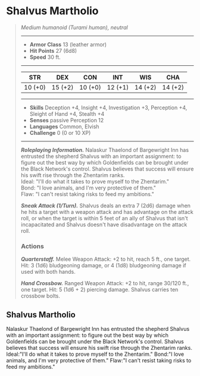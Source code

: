 # Shalvus Martholio
>*Medium humanoid (Turami human), neutral*
>___
>- **Armor Class** 13 (leather armor)
>- **Hit Points** 27 (6d8)
>- **Speed** 30 ft.
>___
>|STR|DEX|CON|INT|WIS|CHA|
>|:---:|:---:|:---:|:---:|:---:|:---:|
>|10 (+0)|15 (+2)|10 (+0)|12 (+1)|14 (+2)|14 (+2)|
>___
>- **Skills** Deception +4, Insight +4, Investigation +3, Perception +4, Sleight of Hand +4, Stealth +4
>- **Senses** passive Perception 12
>- **Languages** Common, Elvish
>- **Challenge** 0 (0 or 10 XP)
>___
>***Roleplaying Information.*** Nalaskur Thaelond of Bargewright Inn has entrusted the shepherd Shalvus with an important assignment: to figure out the best way by which Goldenfields can be brought under the Black Network's control. Shalvus believes that success will ensure his swift rise through the Zhentarim ranks.  
>Ideal: "I'll do what it takes to prove myself to the Zhentarim."  
>Bond: "I love animals, and I'm very protective of them."  
>Flaw: "I can't resist taking risks to feed my ambitions."  
>
>***Sneak Attack (1/Turn).*** Shalvus deals an extra 7 (2d6) damage when he hits a target with a weapon attack and has advantage on the attack roll, or when the target is within 5 feet of an ally of Shalvus that isn't incapacitated and Shalvus doesn't have disadvantage on the attack roll.  
>
>### Actions
>***Quarterstaff.*** Melee Weapon Attack: +2 to hit, reach 5 ft., one target. Hit: 3 (1d6) bludgeoning damage, or 4 (1d8) bludgeoning damage if used with both hands.  
>
>***Hand Crossbow.*** Ranged Weapon Attack: +2 to hit, range 30/120 ft., one target. Hit: 5 (1d6 + 2) piercing damage. Shalvus carries ten crossbow bolts.
## Shalvus Martholio
Nalaskur Thaelond of Bargewright Inn has entrusted the shepherd Shalvus with an important assignment: to figure out the best way by which Goldenfields can be brought under the Black Network's control. Shalvus believes that success will ensure his swift rise through the Zhentarim ranks.
Ideal:"I'll do what it takes to prove myself to the Zhentarim."
Bond:"I love animals, and I'm very protective of them."
Flaw:"I can't resist taking risks to feed my ambitions."